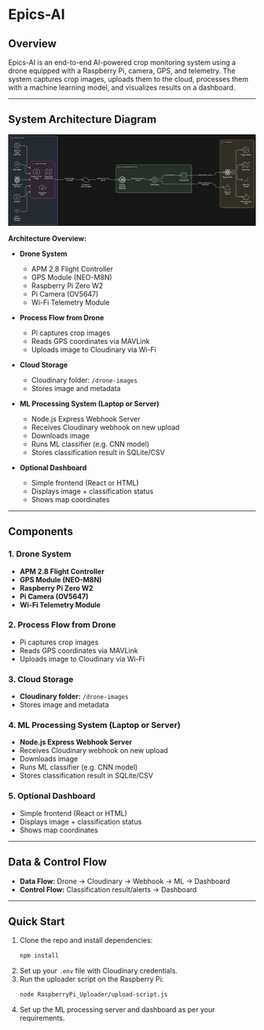 # Epics-AI

## Overview

Epics-AI is an end-to-end AI-powered crop monitoring system using a drone equipped with a Raspberry Pi, camera, GPS, and telemetry. The system captures crop images, uploads them to the cloud, processes them with a machine learning model, and visualizes results on a dashboard.

---

## System Architecture Diagram

![System Architecture](assets/diagram1.png)

**Architecture Overview:**

- **Drone System**
  - APM 2.8 Flight Controller
  - GPS Module (NEO-M8N)
  - Raspberry Pi Zero W2
  - Pi Camera (OV5647)
  - Wi-Fi Telemetry Module

- **Process Flow from Drone**
  - Pi captures crop images
  - Reads GPS coordinates via MAVLink
  - Uploads image to Cloudinary via Wi-Fi

- **Cloud Storage**
  - Cloudinary folder: `/drone-images`
  - Stores image and metadata

- **ML Processing System (Laptop or Server)**
  - Node.js Express Webhook Server
  - Receives Cloudinary webhook on new upload
  - Downloads image
  - Runs ML classifier (e.g. CNN model)
  - Stores classification result in SQLite/CSV

- **Optional Dashboard**
  - Simple frontend (React or HTML)
  - Displays image + classification status
  - Shows map coordinates

---

## Components

### 1. Drone System
- **APM 2.8 Flight Controller**
- **GPS Module (NEO-M8N)**
- **Raspberry Pi Zero W2**
- **Pi Camera (OV5647)**
- **Wi-Fi Telemetry Module**

### 2. Process Flow from Drone
- Pi captures crop images
- Reads GPS coordinates via MAVLink
- Uploads image to Cloudinary via Wi-Fi

### 3. Cloud Storage
- **Cloudinary folder:** `/drone-images`
- Stores image and metadata

### 4. ML Processing System (Laptop or Server)
- **Node.js Express Webhook Server**
- Receives Cloudinary webhook on new upload
- Downloads image
- Runs ML classifier (e.g. CNN model)
- Stores classification result in SQLite/CSV

### 5. Optional Dashboard
- Simple frontend (React or HTML)
- Displays image + classification status
- Shows map coordinates

---

## Data & Control Flow

- **Data Flow:** Drone → Cloudinary → Webhook → ML → Dashboard
- **Control Flow:** Classification result/alerts → Dashboard

---


## Quick Start

1. Clone the repo and install dependencies:
   ```bash
   npm install
   ```
2. Set up your `.env` file with Cloudinary credentials.
3. Run the uploader script on the Raspberry Pi:
   ```bash
   node RaspberryPi_Uploader/upload-script.js
   ```
4. Set up the ML processing server and dashboard as per your requirements.
